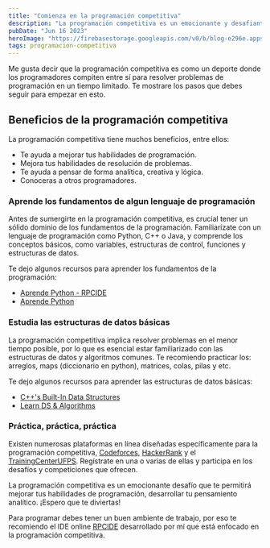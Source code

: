```yaml
---
title: "Comienza en la programación competitiva"
description: "La programación competitiva es un emocionante y desafiante mundo en el que los programadores ponen a prueba sus habilidades de resolución de problemas y su capacidad para escribir código eficiente en un entorno de competencia."
pubDate: "Jun 16 2023"
heroImage: "https://firebasestorage.googleapis.com/v0/b/blog-e296e.appspot.com/o/posts%2Fcomienza-en-la-programacion-competitiva%2Fcomienza-en-la-programacion-competitiva.png?alt=media&token=f99fc3c1-44da-415c-b8c1-6cbae6b4aaf4"
tags: programacion-competitiva
---
```


Me gusta decir que la programación competitiva es como un deporte donde los programadores compiten entre sí para resolver problemas de programación en un tiempo limitado. Te mostrare los pasos que debes seguir para empezar en esto.

## Beneficios de la programación competitiva

La programación competitiva tiene muchos beneficios, entre ellos:

- Te ayuda a mejorar tus habilidades de programación.
- Mejora tus habilidades de resolución de problemas.
- Te ayuda a pensar de forma analítica, creativa y lógica.
- Conoceras a otros programadores.

### Aprende los fundamentos de algun lenguaje de programación

Antes de sumergirte en la programación competitiva, es crucial tener un sólido dominio de los fundamentos de la programación. Familiarízate con un lenguaje de programación como Python, C++ o Java, y comprende los conceptos básicos, como variables, estructuras de control, funciones y estructuras de datos.

Te dejo algunos recursos para aprender los fundamentos de la programación:

- [Aprende Python - RPCIDE](https://rpcide.cloud/learning/python)
- [Aprende Python](https://aprendepython.es)

### Estudia las estructuras de datos básicas

La programación competitiva implica resolver problemas en el menor tiempo posible, por lo que es esencial estar familiarizado con las estructuras de datos y algoritmos comunes. Te recomiendo practicar los: arreglos, maps (diccionario en python), matrices, colas, pilas y etc.

Te dejo algunos recursos para aprender las estructuras de datos básicas:

- [C++'s Built-In Data Structures](https://www.codecademy.com/learn/c-plus-plus-for-programmers/modules/cpp-built-in-data-structures/cheatsheet)
- [Learn DS & Algorithms](https://www.programiz.com/dsa)

### Práctica, práctica, práctica

Existen numerosas plataformas en línea diseñadas específicamente para la programación competitiva, [Codeforces](https://codeforces.com), [HackerRank](https://www.hackerrank.com/) y el [TrainingCenterUFPS](https://trainingcenter.cloud.ufps.edu.co). Regístrate en una o varias de ellas y participa en los desafíos y competiciones que ofrecen.

La programación competitiva es un emocionante desafío que te permitirá mejorar tus habilidades de programación, desarrollar tu pensamiento analítico. ¡Espero que te diviertas!

Para programar debes tener un buen ambiente de trabajo, por eso te recomiendo el IDE online [RPCIDE](https://www.rpcide.cloud) desarrollado por mí que está enfocado en la programación competitiva.
